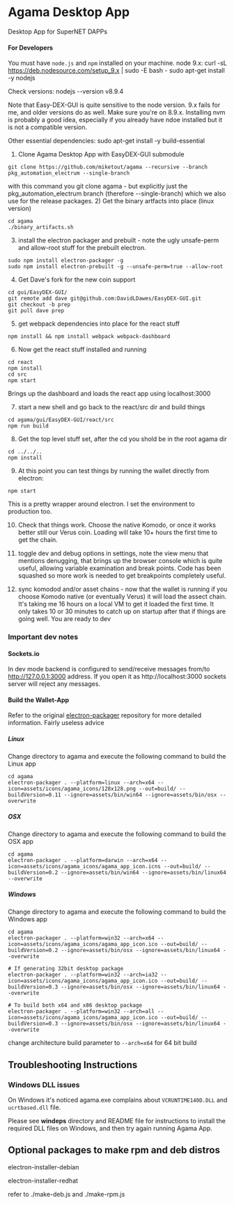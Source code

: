 # Agama Desktop App
Desktop App for SuperNET DAPPs

#### For Developers
You must have `node.js` and `npm` installed on your machine.
node 9.x:
curl -sL https://deb.nodesource.com/setup_9.x | sudo -E bash -
sudo apt-get install -y nodejs

Check versions:
nodejs --version
v8.9.4

Note that Easy-DEX-GUI is quite sensitive to the node version. 9.x fails for me, and older versions do as well. Make sure you're on 8.9.x. Installing nvm is probably a good idea, especially if you already have ndoe installed but it is not a compatible version.

Other essential dependencies:
sudo apt-get install -y build-essential

1) Clone Agama Desktop App with EasyDEX-GUI submodule
```shell
git clone https://github.com/miketout/agama --recursive --branch pkg_automation_electrum --single-branch
```
with this command you git clone agama - but explicitly just the pkg_automation_electrum branch (therefore --single-branch) which we also use for the release packages.
2) Get the binary artfacts into place (linux version)
```shell 
cd agama
./binary_artifacts.sh
```
3) install the electron packager and prebuilt - note the ugly unsafe-perm and allow-root stuff for the prebuilt electron.
```shell
sudo npm install electron-packager -g
sudo npm install electron-prebuilt -g --unsafe-perm=true --allow-root
```
4) Get Dave's fork for the new coin support
```shell
cd gui/EasyDEX-GUI/
git remote add dave git@github.com:DavidLDawes/EasyDEX-GUI.git
git checkout -b prep
git pull dave prep
```
5) get webpack dependencies into place for the react stuff
```shell
npm install && npm install webpack webpack-dashboard
```
6) Now get the react stuff installed and running
```shell
cd react
npm install
cd src
npm start
```
Brings up the dashboard and loads the react app using localhost:3000

7) start a new shell and go back to the react/src dir and build things
```shell
cd agama/gui/EasyDEX-GUI/react/src
npm run build
```
8) Get the top level stuff set, after the cd you shold be in the root agama dir
```shell
cd ../../..
npm install
```
9) At this point you can test things by running the wallet directly from electron:
```shell
npm start
```
This is a pretty wrapper around electron. I set the environment to production too.

10) Check that things work. Choose the native Komodo, or once it works better still our Verus coin. Loading will take 10+ hours the first time to get the chain.

11) toggle dev and debug options in settings, note the view menu that mentions denugging, that brings up the browser console which is quite useful, allowing variable examination and break points. Code has been squashed so more work is needed to get breakpoints completely useful.

12) sync komodod and/or asset chains - now that the wallet is running if you choose Komodo native (or eventually Verus) it will load the assect chain. It's taking me 16 hours on a local VM to get it loaded the first time. It only takes 10 or 30 minutes to catch up on startup after that if things are going well.
You are ready to dev
### Important dev notes

#### Sockets.io
In dev mode backend is configured to send/receive messages from/to http://127.0.0.1:3000 address. If you open it as http://localhost:3000 sockets server will reject any messages.

#### **Build the Wallet-App**
Refer to the original [electron-packager](https://github.com/electron-userland/electron-packager) repository for more detailed information.
Fairly useless advice

##### Linux
Change directory to agama and execute the following command to build the Linux app
```shell
cd agama
electron-packager . --platform=linux --arch=x64 --icon=assets/icons/agama_icons/128x128.png --out=build/ --buildVersion=0.11 --ignore=assets/bin/win64 --ignore=assets/bin/osx --overwrite
```

##### OSX
Change directory to agama and execute the following command to build the OSX app
```shell
cd agama
electron-packager . --platform=darwin --arch=x64 --icon=assets/icons/agama_icons/agama_app_icon.icns --out=build/ --buildVersion=0.2 --ignore=assets/bin/win64 --ignore=assets/bin/linux64 --overwrite
```

##### Windows
Change directory to agama and execute the following command to build the Windows app
```shell
cd agama
electron-packager . --platform=win32 --arch=x64 --icon=assets/icons/agama_icons/agama_app_icon.ico --out=build/ --buildVersion=0.2 --ignore=assets/bin/osx --ignore=assets/bin/linux64 --overwrite

# If generating 32bit desktop package
electron-packager . --platform=win32 --arch=ia32 --icon=assets/icons/agama_icons/agama_app_icon.ico --out=build/ --buildVersion=0.3 --ignore=assets/bin/osx --ignore=assets/bin/linux64 --overwrite

# To build both x64 and x86 desktop package
electron-packager . --platform=win32 --arch=all --icon=assets/icons/agama_icons/agama_app_icon.ico --out=build/ --buildVersion=0.3 --ignore=assets/bin/osx --ignore=assets/bin/linux64 --overwrite
```
change architecture build parameter to ```--arch=x64``` for 64 bit build


## Troubleshooting Instructions

### Windows DLL issues
On Windows it's noticed agama.exe complains about `VCRUNTIME140D.DLL` and `ucrtbased.dll` file.

Please see **windeps** directory and README file for instructions to install the required DLL files on Windows, and then try again running Agama App.

## Optional packages to make rpm and deb distros

electron-installer-debian

electron-installer-redhat

refer to ./make-deb.js and ./make-rpm.js
